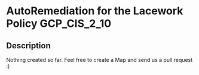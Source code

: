# AutoRemediation for the Lacework Policy GCP_CIS_2_10

## Description
Nothing created so far. Feel free to create a Map and send us a pull request :)
